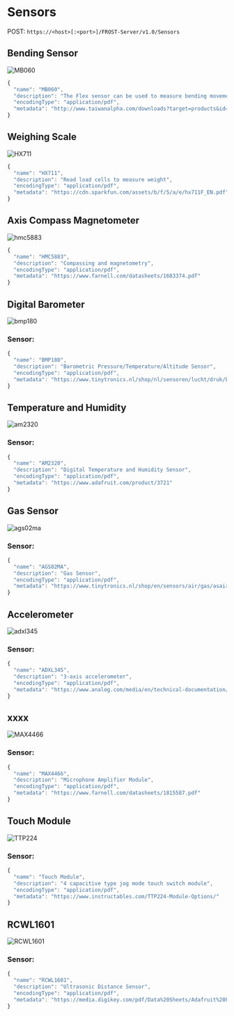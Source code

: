 # Sensors

POST:
`https://<host>[:<port>]/FROST-Server/v1.0/Sensors`

## Bending Sensor

![MB060](res/MB060.png)

```javascript
{
  "name": "MB060",
  "description": "The Flex sensor can be used to measure bending movements",
  "encodingType": "application/pdf",
  "metadata": "http://www.taiwanalpha.com/downloads?target=products&id=22"
}
```

## Weighing Scale 
![HX711](res/HX711.png)

```javascript
{
  "name": "HX711",
  "description": "Read load cells to measure weight",
  "encodingType": "application/pdf",
  "metadata": "https://cdn.sparkfun.com/assets/b/f/5/a/e/hx711F_EN.pdf"
}
```

## Axis Compass Magnetometer  
![hmc5883](res/hmc5883.png)
```javascript
{
  "name": "HMC5883",
  "description": "Compassing and magnetometry",
  "encodingType": "application/pdf",
  "metadata": "https://www.farnell.com/datasheets/1683374.pdf"
}
```

## Digital Barometer  
![bmp180](res/bmp180.png)
### Sensor:
```javascript
{
  "name": "BMP180",
  "description": "Barometric Pressure/Temperature/Altitude Sensor",
  "encodingType": "application/pdf",
  "metadata": "https://www.tinytronics.nl/shop/nl/sensoren/lucht/druk/bmp180-digitale-barometer-druk-sensor-module"
}
```

## Temperature and Humidity  
![am2320](res/am2320.png)
### Sensor:
```javascript
{
  "name": "AM2320",
  "description": "Digital Temperature and Humidity Sensor",
  "encodingType": "application/pdf",
  "metadata": "https://www.adafruit.com/product/3721"
}
```

## Gas Sensor 
![ags02ma](res/ags02ma.png)
### Sensor:
```javascript
{
  "name": "AGS02MA",
  "description": "Gas Sensor",
  "encodingType": "application/pdf",
  "metadata": "https://www.tinytronics.nl/shop/en/sensors/air/gas/asair-ags02ma-tvoc-gas-sensor"
}
```

## Accelerometer  
![adxl345](res/adxl345.png)
### Sensor:
```javascript
{
  "name": "ADXL345",
  "description": "3-axis accelerometer",
  "encodingType": "application/pdf",
  "metadata": "https://www.analog.com/media/en/technical-documentation/data-sheets/ADXL345.pdf"
}
```

## xxxx 
![MAX4466](res/MAX4466.png)
### Sensor:
```javascript
{
  "name": "MAX4466",
  "description": "Microphone Amplifier Module",
  "encodingType": "application/pdf",
  "metadata": "https://www.farnell.com/datasheets/1815587.pdf"
}
```

## Touch Module
![TTP224](res/TTP224.png)
### Sensor:
```javascript
{
  "name": "Touch Module",
  "description": "4 capacitive type jog mode touch switch module",
  "encodingType": "application/pdf",
  "metadata": "https://www.instructables.com/TTP224-Module-Options/"
}
```

## RCWL1601 
![RCWL1601](res/RCWL1601.png)
### Sensor:
```javascript
{
  "name": "RCWL1601",
  "description": "Ultrasonic Distance Sensor",
  "encodingType": "application/pdf",
  "metadata": "https://media.digikey.com/pdf/Data%20Sheets/Adafruit%20PDFs/4007_Web.pdf"
}
```